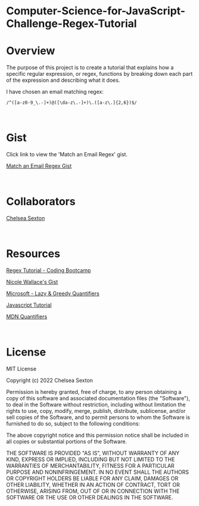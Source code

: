 # Computer-Science-for-JavaScript-Challenge-Regex-Tutorial

# Overview
The purpose of this project is to create a tutorial that explains how a specific regular expression, or regex, functions by breaking down each part of the expression and describing what it does.

I have chosen an email matching regex: 

    /^([a-z0-9_\.-]+)@([\da-z\.-]+)\.([a-z\.]{2,6})$/  


<br>

# Gist
Click link to view the 'Match an Email Regex' gist.

[Match an Email Regex Gist](https://gist.github.com/chelsea314/ddf9b3c036266f311ad7413eddadeb3c)


<br>

# Collaborators
[Chelsea Sexton](https://github.com/chelsea314)

<br>

# Resources

[Regex Tutorial - Coding Bootcamp](https://coding-boot-camp.github.io/full-stack/computer-science/regex-tutorial)

[Nicole Wallace's Gist](https://gist.github.com/nicolewallace09/e4dc8aca65e7652501bdb8470df45c77)

[Microsoft - Lazy & Greedy Quantifiers](https://docs.microsoft.com/en-us/dotnet/standard/base-types/quantifiers-in-regular-expressions#greedy-and-lazy-quantifiers)

[Javascript Tutorial](https://www.javascripttutorial.net/regular-expression-anchors/)

[MDN Quantifiers](https://developer.mozilla.org/en-US/docs/Web/JavaScript/Guide/Regular_Expressions/Quantifiers)

<br>

# License
MIT License

Copyright (c) 2022 Chelsea Sexton

Permission is hereby granted, free of charge, to any person obtaining a copy
of this software and associated documentation files (the "Software"), to deal
in the Software without restriction, including without limitation the rights
to use, copy, modify, merge, publish, distribute, sublicense, and/or sell
copies of the Software, and to permit persons to whom the Software is
furnished to do so, subject to the following conditions:

The above copyright notice and this permission notice shall be included in all
copies or substantial portions of the Software.

THE SOFTWARE IS PROVIDED "AS IS", WITHOUT WARRANTY OF ANY KIND, EXPRESS OR
IMPLIED, INCLUDING BUT NOT LIMITED TO THE WARRANTIES OF MERCHANTABILITY,
FITNESS FOR A PARTICULAR PURPOSE AND NONINFRINGEMENT. IN NO EVENT SHALL THE
AUTHORS OR COPYRIGHT HOLDERS BE LIABLE FOR ANY CLAIM, DAMAGES OR OTHER
LIABILITY, WHETHER IN AN ACTION OF CONTRACT, TORT OR OTHERWISE, ARISING FROM,
OUT OF OR IN CONNECTION WITH THE SOFTWARE OR THE USE OR OTHER DEALINGS IN THE
SOFTWARE.
